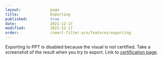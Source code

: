 ```yaml
---
layout:             page
title:              Exporting
published:          true
date:               2021-12-17
modified:           2021-12-17
order:              /smart-filter-pro/features/exporting
---
```

<todo assign="daniele">Exporting to PPT is disabled because the visual is not certified. Take a screenshot of the result when you try to export. Link to [certification page](../get-started/certification.md).</todo>